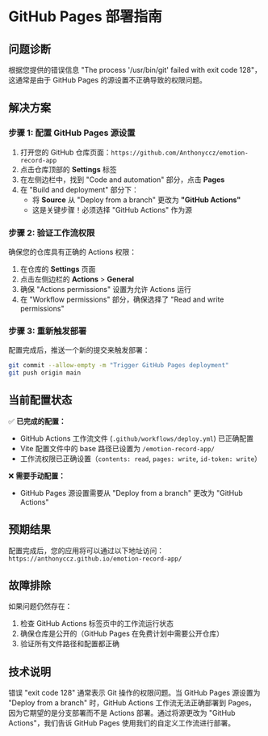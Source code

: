 # GitHub Pages 部署指南

## 问题诊断

根据您提供的错误信息 "The process '/usr/bin/git' failed with exit code 128"，这通常是由于 GitHub Pages 的源设置不正确导致的权限问题。

## 解决方案

### 步骤 1: 配置 GitHub Pages 源设置

1. 打开您的 GitHub 仓库页面：`https://github.com/Anthonyccz/emotion-record-app`
2. 点击仓库顶部的 **Settings** 标签
3. 在左侧边栏中，找到 "Code and automation" 部分，点击 **Pages**
4. 在 "Build and deployment" 部分下：
   - 将 **Source** 从 "Deploy from a branch" 更改为 **"GitHub Actions"**
   - 这是关键步骤！必须选择 "GitHub Actions" 作为源

### 步骤 2: 验证工作流权限

确保您的仓库具有正确的 Actions 权限：

1. 在仓库的 **Settings** 页面
2. 点击左侧边栏的 **Actions** > **General**
3. 确保 "Actions permissions" 设置为允许 Actions 运行
4. 在 "Workflow permissions" 部分，确保选择了 "Read and write permissions"

### 步骤 3: 重新触发部署

配置完成后，推送一个新的提交来触发部署：

```bash
git commit --allow-empty -m "Trigger GitHub Pages deployment"
git push origin main
```

## 当前配置状态

✅ **已完成的配置：**
- GitHub Actions 工作流文件 (`.github/workflows/deploy.yml`) 已正确配置
- Vite 配置文件中的 base 路径已设置为 `/emotion-record-app/`
- 工作流权限已正确设置（`contents: read`, `pages: write`, `id-token: write`）

❌ **需要手动配置：**
- GitHub Pages 源设置需要从 "Deploy from a branch" 更改为 "GitHub Actions"

## 预期结果

配置完成后，您的应用将可以通过以下地址访问：
`https://anthonyccz.github.io/emotion-record-app/`

## 故障排除

如果问题仍然存在：

1. 检查 GitHub Actions 标签页中的工作流运行状态
2. 确保仓库是公开的（GitHub Pages 在免费计划中需要公开仓库）
3. 验证所有文件路径和配置都正确

## 技术说明

错误 "exit code 128" 通常表示 Git 操作的权限问题。当 GitHub Pages 源设置为 "Deploy from a branch" 时，GitHub Actions 工作流无法正确部署到 Pages，因为它期望的是分支部署而不是 Actions 部署。通过将源更改为 "GitHub Actions"，我们告诉 GitHub Pages 使用我们的自定义工作流进行部署。